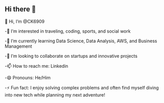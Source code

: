 ## Hi there 👋

👋 Hi, I’m @CK6909

-👀 I’m interested in traveling, coding, sports, and social work

-🌱 I’m currently learning Data Science, Data Analysis, AWS, and Business Management

-💞 I’m looking to collaborate on startups and innovative projects

-📫 How to reach me: Linkedin

-😄 Pronouns: He/Him

-⚡ Fun fact: I enjoy solving complex problems and often find myself diving into new tech while planning my next adventure!
